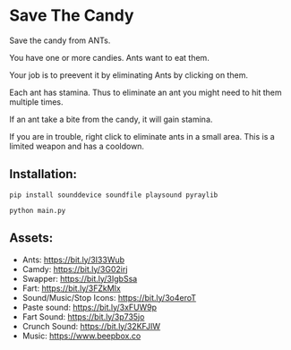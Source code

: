 # Save The Candy

Save the candy from ANTs.

You have one or more candies. Ants want to eat them.

Your job is to preevent it by eliminating Ants by clicking on them.

Each ant has stamina. Thus to eliminate an ant you might need to hit them multiple times.

If an ant take a bite from the candy, it will gain stamina.

If you are in trouble, right click to eliminate ants in a small area. This is a limited weapon and has a cooldown.

## Installation:

`pip install sounddevice soundfile playsound pyraylib`

`python main.py`


## Assets:
- Ants: https://bit.ly/3I33Wub
- Camdy: https://bit.ly/3G02irj
- Swapper: https://bit.ly/3IgbSsa
- Fart: https://bit.ly/3FZkMIx
- Sound/Music/Stop Icons: https://bit.ly/3o4eroT
- Paste sound: https://bit.ly/3xFUW9p
- Fart Sound: https://bit.ly/3p735jo
- Crunch Sound: https://bit.ly/32KFJIW
- Music: https://www.beepbox.co